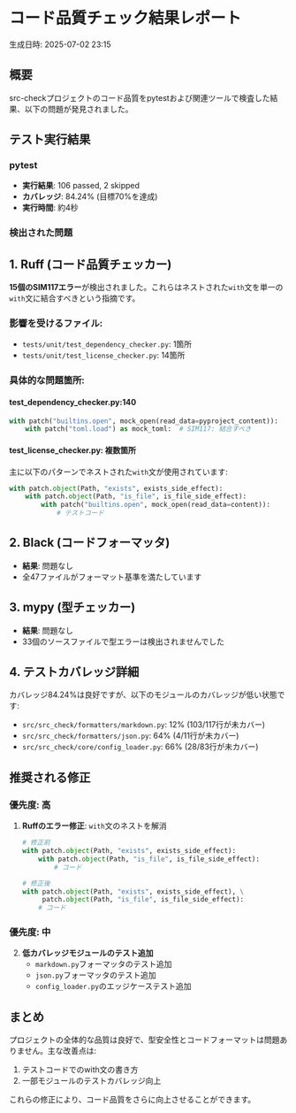 # コード品質チェック結果レポート
生成日時: 2025-07-02 23:15

## 概要
src-checkプロジェクトのコード品質をpytestおよび関連ツールで検査した結果、以下の問題が発見されました。

## テスト実行結果

### pytest
- **実行結果**: 106 passed, 2 skipped
- **カバレッジ**: 84.24% (目標70%を達成)
- **実行時間**: 約4秒

### 検出された問題

## 1. Ruff (コード品質チェッカー)
**15個のSIM117エラー**が検出されました。これらはネストされた`with`文を単一の`with`文に結合すべきという指摘です。

### 影響を受けるファイル:
- `tests/unit/test_dependency_checker.py`: 1箇所
- `tests/unit/test_license_checker.py`: 14箇所

### 具体的な問題箇所:

#### test_dependency_checker.py:140
```python
with patch("builtins.open", mock_open(read_data=pyproject_content)):
    with patch("toml.load") as mock_toml:  # SIM117: 結合すべき
```

#### test_license_checker.py: 複数箇所
主に以下のパターンでネストされた`with`文が使用されています:
```python
with patch.object(Path, "exists", exists_side_effect):
    with patch.object(Path, "is_file", is_file_side_effect):
        with patch("builtins.open", mock_open(read_data=content)):
            # テストコード
```

## 2. Black (コードフォーマッタ)
- **結果**: 問題なし
- 全47ファイルがフォーマット基準を満たしています

## 3. mypy (型チェッカー)  
- **結果**: 問題なし
- 33個のソースファイルで型エラーは検出されませんでした

## 4. テストカバレッジ詳細
カバレッジ84.24%は良好ですが、以下のモジュールのカバレッジが低い状態です:

- `src/src_check/formatters/markdown.py`: 12% (103/117行が未カバー)
- `src/src_check/formatters/json.py`: 64% (4/11行が未カバー)
- `src/src_check/core/config_loader.py`: 66% (28/83行が未カバー)

## 推奨される修正

### 優先度: 高
1. **Ruffのエラー修正**: `with`文のネストを解消
   ```python
   # 修正前
   with patch.object(Path, "exists", exists_side_effect):
       with patch.object(Path, "is_file", is_file_side_effect):
           # コード
   
   # 修正後
   with patch.object(Path, "exists", exists_side_effect), \
        patch.object(Path, "is_file", is_file_side_effect):
       # コード
   ```

### 優先度: 中
2. **低カバレッジモジュールのテスト追加**
   - `markdown.py`フォーマッタのテスト追加
   - `json.py`フォーマッタのテスト追加
   - `config_loader.py`のエッジケーステスト追加

## まとめ
プロジェクトの全体的な品質は良好で、型安全性とコードフォーマットは問題ありません。主な改善点は:
1. テストコードでのwith文の書き方
2. 一部モジュールのテストカバレッジ向上

これらの修正により、コード品質をさらに向上させることができます。